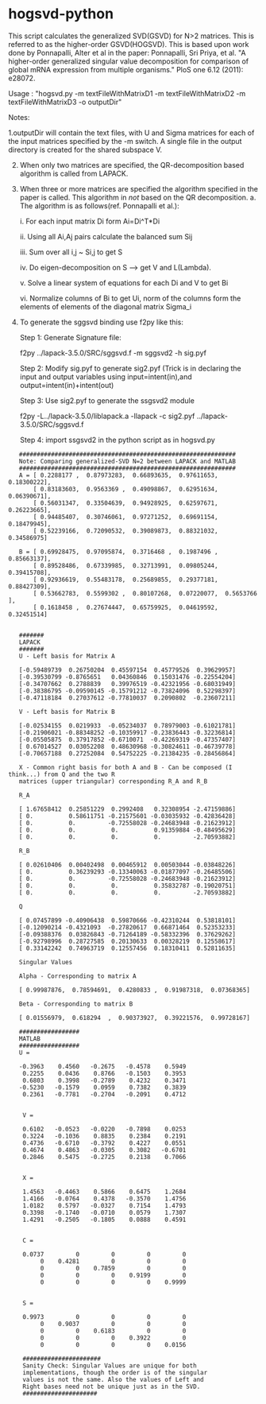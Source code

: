 hogsvd-python
=============



This script calculates the generalized SVD(GSVD) for N>2 matrices. This is referred to as the higher-order
GSVD(HOGSVD). This is based upon work done by Ponnapalli, Alter et al in the paper: 
Ponnapalli, Sri Priya, et al. "A higher-order generalized singular value decomposition for comparison of global mRNA expression 
from multiple organisms." PloS one 6.12 (2011): e28072.

Usage : "hogsvd.py -m textFileWithMatrixD1 -m textFileWithMatrixD2 -m textFileWithMatrixD3 -o outputDir"

Notes:

1.outputDir will contain the text files, with U and Sigma matrices for each of the input matrices specified by the -m switch. 
A single file in the output directory is created for the shared subspace V.

2. When only two matrices are specified, the QR-decomposition based algorithm is called from LAPACK.

3. When three or more matrices are specified the algorithm specified in the paper is called. This algorithm in *not* based on the
   QR decomposition.
   a. The algorithm is as follows(ref. Ponnapalli et al.):

      i. For each input matrix Di form Ai=Di^T*Di

      ii. Using all Ai,Aj pairs calculate the balanced sum Sij

      iii. Sum over all i,j ~ Si,j to get S

      iv. Do eigen-decomposition on S --> get V and L(Lambda).

      v. Solve a linear system of equations for each Di and V to get Bi

      vi. Normalize columns of Bi to get Ui, norm of the columns form the elements of elements of the diagonal matrix Sigma_i

4. To generate the sggsvd binding use f2py like this:

   Step 1: Generate Signature file:

   f2py ../lapack-3.5.0/SRC/sggsvd.f -m sggsvd2 -h sig.pyf

   Step 2: Modify sig.pyf to generate sig2.pyf (Trick is in declaring the input and output variables using input=intent(in),and output=intent(in)+intent(out)

   Step 3: Use sig2.pyf to generate the ssgsvd2 module

   f2py -L../lapack-3.5.0/liblapack.a -llapack -c sig2.pyf ../lapack-3.5.0/SRC/sggsvd.f

   Step 4: import ssgsvd2 in the python script as in hogsvd.py 

```
   #############################################################
   Note: Comparing generalized-SVD N=2 between LAPACK and MATLAB
   #############################################################
   A = [ 0.2288177 ,  0.87973283,  0.66893635,  0.97611653,  0.18300222],
       [ 0.83183603,  0.9563369 ,  0.49098867,  0.62951634,  0.06390671],
       [ 0.56031347,  0.33504639,  0.94928925,  0.62597671,  0.26223665],
       [ 0.94485407,  0.30746061,  0.97271252,  0.69691154,  0.18479945],
       [ 0.52239166,  0.72090532,  0.39089873,  0.88321032,  0.34586975]

   B = [ 0.69928475,  0.97095874,  0.3716468 ,  0.1987496 ,  0.85663137],
       [ 0.89528486,  0.67339985,  0.32713991,  0.09805244,  0.39415708],
       [ 0.92936619,  0.55483178,  0.25689855,  0.29377181,  0.88427309],
       [ 0.53662783,  0.5599302 ,  0.80107268,  0.07220077,  0.5653766 ],
       [ 0.1618458 ,  0.27674447,  0.65759925,  0.04619592,  0.32451514]


   #######
   LAPACK
   #######
   U - Left basis for Matrix A

   [-0.59489739  0.26750204  0.45597154  0.45779526  0.39629957]
   [-0.39530799 -0.8765651   0.04360846  0.15031476 -0.22554204]
   [-0.34707662  0.2788839   0.39976519 -0.42321956 -0.68031949]
   [-0.38386795 -0.09590145 -0.15791212 -0.73824096  0.52298397]
   [-0.47118184  0.27037612 -0.77810037  0.2090802  -0.23607211]

   V - Left basis for Matrix B

   [-0.02534155  0.0219933  -0.05234037  0.78979003 -0.61021781]
   [-0.21906021 -0.88348252 -0.10359917 -0.23836443 -0.32236814]
   [-0.05505875  0.37917852 -0.6710071  -0.42269319 -0.47357407]
   [ 0.67014527  0.03052208  0.48630968 -0.30824611 -0.46739778]
   [-0.70657188  0.27252084  0.54752225 -0.21384235 -0.28456864]
   
   X - Common right basis for both A and B - Can be composed (I think...) from Q and the two R 
   matrices (upper triangular) corresponding R_A and R_B
   
   R_A

   [ 1.67658412  0.25851229  0.2992408   0.32308954 -2.47159886]
   [ 0.          0.58611751 -0.21575601 -0.03035932 -0.42836428]
   [ 0.          0.         -0.72558028 -0.24683948 -0.21623912]
   [ 0.          0.          0.          0.91359884 -0.48495629]
   [ 0.          0.          0.          0.         -2.70593882]
   
   R_B

   [ 0.02610406  0.00402498  0.00465912  0.00503044 -0.03848226]
   [ 0.          0.36239293 -0.13340063 -0.01877097 -0.26485506]
   [ 0.          0.         -0.72558028 -0.24683948 -0.21623912]
   [ 0.          0.          0.          0.35832787 -0.19020751]
   [ 0.          0.          0.          0.         -2.70593882]
   
   Q

   [ 0.07457899 -0.40906438  0.59870666 -0.42310244  0.53818101]
   [-0.12090214 -0.4321093  -0.27820617  0.66871464  0.52353233]
   [-0.09388376  0.03826843 -0.71264189 -0.58332396  0.37629262]
   [-0.92798996  0.28727585  0.20130633  0.00328219  0.12558617]
   [ 0.33142242  0.74963719  0.12557456  0.18310411  0.52811635]  

   Singular Values

   Alpha - Corresponding to matrix A

   [ 0.99987876,  0.78594691,  0.4280833 ,  0.91987318,  0.07368365]

   Beta - Corresponding to matrix B

   [ 0.01556979,  0.618294  ,  0.90373927,  0.39221576,  0.99728167]

   #################
   MATLAB
   #################
   U =

   -0.3963    0.4560   -0.2675   -0.4578    0.5949
    0.2255    0.0436    0.8766   -0.1503    0.3953
    0.6803    0.3998   -0.2789    0.4232    0.3471
   -0.5230   -0.1579    0.0959    0.7382    0.3839
    0.2361   -0.7781   -0.2704   -0.2091    0.4712


    V =

    0.6102   -0.0523   -0.0220   -0.7898    0.0253
    0.3224   -0.1036    0.8835    0.2384    0.2191
    0.4736   -0.6710   -0.3792    0.4227    0.0551
    0.4674    0.4863   -0.0305    0.3082   -0.6701
    0.2846    0.5475   -0.2725    0.2138    0.7066


    X =

    1.4563   -0.4463    0.5866    0.6475    1.2684
    1.4166   -0.0764    0.4378   -0.3570    1.4756
    1.0182    0.5797   -0.0327    0.7154    1.4793
    0.3398   -0.1740   -0.0710    0.0579    1.7307
    1.4291   -0.2505   -0.1805    0.0888    0.4591


    C =

    0.0737         0         0         0         0
         0    0.4281         0         0         0
         0         0    0.7859         0         0
         0         0         0    0.9199         0
         0         0         0         0    0.9999


    S =

    0.9973         0         0         0         0
         0    0.9037         0         0         0
         0         0    0.6183         0         0
         0         0         0    0.3922         0
         0         0         0         0    0.0156

    ######################
    Sanity Check: Singular Values are unique for both
    implementations, though the order is of the singular
    values is not the same. Also the values of Left and 
    Right bases need not be unique just as in the SVD.	   
    #####################

```